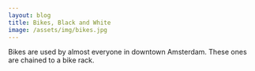 ```yaml
---
layout: blog
title: Bikes, Black and White
image: /assets/img/bikes.jpg
---
```

Bikes are used by almost everyone in downtown Amsterdam. These ones are chained to a bike rack.